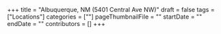 +++
title = "Albuquerque, NM (5401 Central Ave NW)"
draft = false
tags = ["Locations"]
categories = [""]
pageThumbnailFile = ""
startDate = ""
endDate = ""
contributors = []
+++
